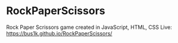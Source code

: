 # RockPaperScissors
Rock Paper Scrissors game created in JavaScript, HTML, CSS
Live: https://bus1k.github.io/RockPaperScissors/

